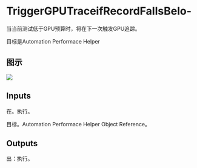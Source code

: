 # TriggerGPUTraceifRecordFallsBelo-

当当前测试低于GPU预算时，将在下一次触发GPU追踪。

目标是Automation Performace Helper

## 图示

![]($-20221218-20200890.png)

## Inputs

在。执行。

目标。Automation Performace Helper Object Reference。  

## Outputs

出：执行。

